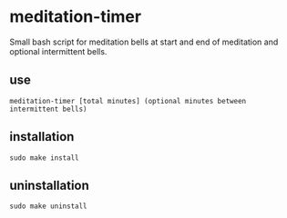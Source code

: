# meditation-timer

Small bash script for meditation bells at start and end of meditation and optional intermittent bells.

## use

`meditation-timer [total minutes] (optional minutes between intermittent bells)`

## installation

`sudo make install`

## uninstallation

`sudo make uninstall`
